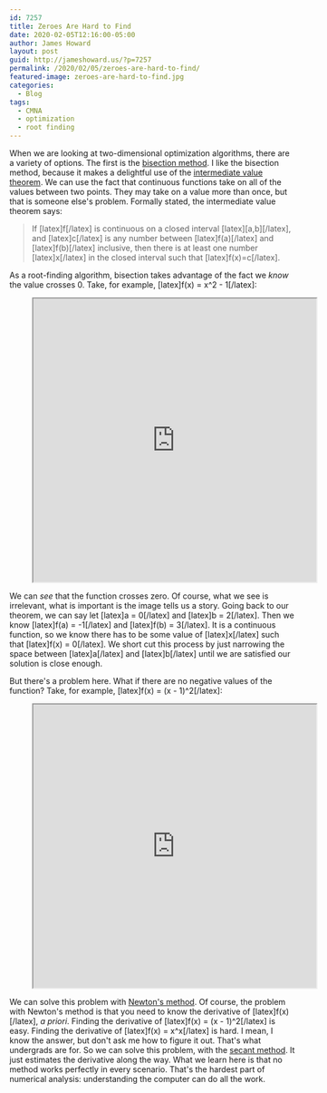```yaml
---
id: 7257
title: Zeroes Are Hard to Find
date: 2020-02-05T12:16:00-05:00
author: James Howard
layout: post
guid: http://jameshoward.us/?p=7257
permalink: /2020/02/05/zeroes-are-hard-to-find/
featured-image: zeroes-are-hard-to-find.jpg
categories:
  - Blog
tags:
  - CMNA
  - optimization
  - root finding
---
```

When we are looking at two-dimensional optimization algorithms,
there are a variety of options. The first is the [bisection
method](http://www.mathcs.emory.edu/~cheung/Courses/170/Syllabus/07/bisection.html).
I like the bisection method, because it makes a delightful use of
the [intermediate value
theorem](https://www.mathsisfun.com/algebra/intermediate-value-theorem.html).
We can use the fact that continuous functions take on all of the
values between two points. They may take on a value more than once,
but that is someone else's problem. Formally stated, the intermediate
value theorem says:

> If [latex]f[/latex] is continuous on a closed interval
[latex][a,b][/latex], and [latex]c[/latex] is any number between
[latex]f(a)[/latex] and [latex]f(b)[/latex] inclusive, then there
is at least one number [latex]x[/latex] in the closed interval such
that [latex]f(x)=c[/latex].

As a root-finding algorithm, bisection takes advantage of the fact
we _know_ the value crosses 0\. Take, for example, [latex]f(x) =
x^2 - 1[/latex]:

<center>
<figure><iframe src="https://www.desmos.com/calculator/cqxqmqbeml?embed"
width="500px" height="500px"></iframe></figure>
</center>

We can _see_ that the function crosses zero. Of course, what we see
is irrelevant, what is important is the image tells us a story.
Going back to our theorem, we can say let [latex]a = 0[/latex] and
[latex]b = 2[/latex]. Then we know [latex]f(a) = -1[/latex] and
[latex]f(b) = 3[/latex]. It is a continuous function, so we know
there has to be some value of [latex]x[/latex] such that [latex]f(x)
= 0[/latex]. We short cut this process by just narrowing the space
between [latex]a[/latex] and [latex]b[/latex] until we are satisfied
our solution is close enough.

But there's a problem here. What if there are no negative values
of the function? Take, for example, [latex]f(x) = (x - 1)^2[/latex]:

<center>
<figure><iframe src="https://www.desmos.com/calculator/ayhmgxigem?embed"
width="500px" height="500px"></iframe></figure>
</center>

We can solve this problem with [Newton's
method](https://www.math.ubc.ca/~anstee/math104/newtonmethod.pdf). Of
course, the problem with Newton's method is that you need to know
the derivative of [latex]f(x)[/latex], _a priori_. Finding the derivative of
[latex]f(x) = (x - 1)^2[/latex] is easy. Finding the derivative of
[latex]f(x) = x^x[/latex] is hard. I mean, I know the answer, but
don't ask me how to figure it out. That's what undergrads are for.
So we can solve this problem, with the [secant
method](https://www.sciencedirect.com/topics/engineering/secant-method). It
just estimates the derivative along the way. What we learn here is
that no method works perfectly in every scenario. That's the hardest
part of numerical analysis: understanding the computer can do all
the work.
